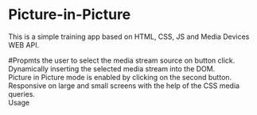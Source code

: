 # Picture-in-Picture

This is a simple training app based on HTML, CSS, JS and Media Devices WEB API.

#Propmts the user to select the media stream source on button click.\
Dynamically inserting the selected media stream into the DOM.\
Picture in Picture mode is enabled by clicking on the second button.\
Responsive on large and small screens with the help of the CSS media queries.\
Usage
